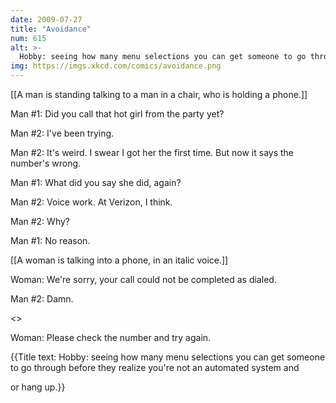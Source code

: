 ```yaml
---
date: 2009-07-27
title: "Avoidance"
num: 615
alt: >-
  Hobby: seeing how many menu selections you can get someone to go through before they realize you're not an automated system and/or hang up.
img: https://imgs.xkcd.com/comics/avoidance.png
---
```

[[A man is standing talking to a man in a chair, who is holding a phone.]]

Man #1: Did you call that hot girl from the party yet?

Man #2: I've been trying.

Man #2: It's weird. I swear I got her the first time.  But now it says the number's wrong.

Man #1: What did you say she did, again? 

Man #2: Voice work. At Verizon, I think.

Man #2: Why?

Man #1: No reason.

[[A woman is talking into a phone, in an italic voice.]]

Woman: We're sorry, your call could not be completed as dialed.

Man #2: Damn.

<<Click>>

Woman: Please check the number and try again.

{{Title text: Hobby: seeing how many menu selections you can get someone to go through before they realize you're not an automated system and

or hang up.}}
